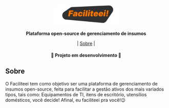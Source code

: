 <p align="center">
  <img src="assets/readme/faciliteei-logo.svg" alt="Faciliteei!" width="200"/>
</p>

<p align="center">
  <strong>Plataforma open-source de gerenciamento de insumos</strong><br>
</p>

<p align="center">
  | <a href="#sobre">Sobre</a> |
</p>

<h4 align="center">
	🚧 Projeto em desenvolvimento 🚧
</h4>

## Sobre

O Faciliteei tem como objetivo ser uma plataforma de gerenciamento de insumos open-source, feita para facilitar a gestão ativos dos mais variados tipos, tais como: Equipamentos de TI, itens de escritório, utensílios domésticos, você decide! Afinal, eu faciliteei pra você!😉
